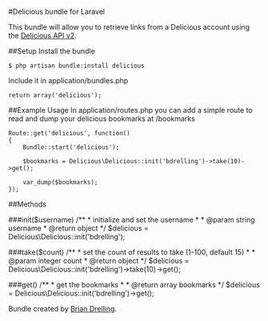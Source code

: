 #Delicious bundle for Laravel

This bundle will allow you to retrieve links from a Delicious account using the [Delicious API v2](https://delicious.com/developers/apifeeds).


##Setup
Install the bundle  

	$ php artisan bundle:install delicious

Include it in application/bundles.php  

	return array('delicious');


##Example Usage
In application/routes.php you can add a simple route to read and dump your delicious bookmarks at /bookmarks

	Route::get('delicious', function()
	{
		Bundle::start('delicious');

		$bookmarks = Delicious\Delicious::init('bdrelling')->take(10)->get();

		var_dump($bookmarks);
	});


##Methods

###init($username)
	/**
     * initialize and set the username
     * 
     * @param string username
     * @return object
     */
     $delicious = Delicious\Delicious::init('bdrelling');

###take($count)
	/**
     * set the count of results to take (1-100, default 15)
     * 
     * @param integer count
     * @return object
     */
     $delicious = Delicious\Delicious::init('bdrelling')->take(10)->get();

###get()
	/**
     * get the bookmarks
     * 
     * @return array bookmarks
     */
     $delicious = Delicious\Delicious::init('bdrelling')->get();


Bundle created by [Brian Drelling](http://briandrelling.com).
